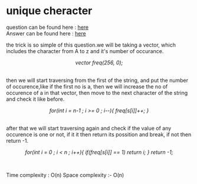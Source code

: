 # unique cheracter

question can be found here : <a href="https://github.com/chaltidutta/DSC-NSEC-Algorithms/blob/master/2.%20String/unique_char/unique_char.md"> here </a> <br>
Answer can be found here : <a href="https://github.com/chaltidutta/DSC-NSEC-Algorithms/blob/master/2.%20String/unique_char/Unique_Character_chalti.cpp">here </a><br>

the trick is so simple of this question.we will be taking a vector, which includes the character from
A to z and it's number of occurance.

<p align="center"><i>
 vector<int> freq(256, 0);</p><br></i>
then we will start traversing from the first of the string, and put the number of occurence,like if 
the first no is a, then we will increase the no of occurence of a in that vector, then move to the next
character of the string and check it like before.

<p align="center"><i>
for(int i = n-1 ; i >= 0 ; i--){
        freq[s[i]]++;
 } </i></p><br>
after that we will start traversing again and check if the value of any occurence is one or not, if it it then 
return its possition and break, if not then return -1.

<p align="center"><i>
for(int i = 0 ; i < n ; i++){
        if(freq[s[i]] == 1)
            return i;
    }
                     return -1; </i></p><br>

Time complexity : O(n)
Space complexity :- O(n)
